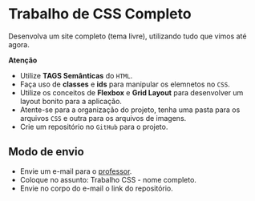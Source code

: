 # Trabalho de CSS Completo

Desenvolva um site completo (tema livre), utilizando tudo que vimos até agora.

**Atenção**

- Utilize **TAGS Semânticas** do `HTML`.
- Faça uso de **classes** e **ids** para manipular os elemnetos no `CSS`.
- Utilize os conceitos de **Flexbox** e **Grid Layout** para desenvolver um layout bonito para a aplicação.
- Atente-se para a organização do projeto, tenha uma pasta para os arquivos `CSS` e outra para os arquivos de imagens.
- Crie um repositório no `GitHub` para o projeto.

## Modo de envio 

- Envie um e-mail para o [professor](mailto:dhs.danielsouza@gmail.com).
- Coloque no assunto: Trabalho CSS - nome completo.
- Envie no corpo do e-mail o link do repositório.